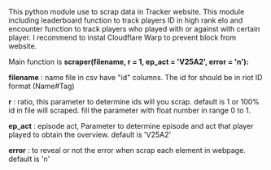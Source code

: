 This python module use to scrap data in Tracker website. This module including leaderboard function to track players ID in high rank elo and encounter function to track players who played with or against with certain player. I recommend to instal Cloudflare Warp to prevent block from website.

Main function is **scraper(filename, r = 1, ep_act = 'V25A2', error = 'n'):**

**filename** : name file in csv have "id" columns. The id for should be in riot ID format (Name#Tag)

**r**        : ratio, this parameter to determine ids will you scrap. default is 1 or 100% id in file will scraped. fill the parameter with float number in range 0 to 1.

**ep_act**   : episode act, Parameter to determine episode and act that player played to obtain the overview. default is 'V25A2'

**error**    : to reveal or not the error when scrap each element in webpage. default is 'n'
